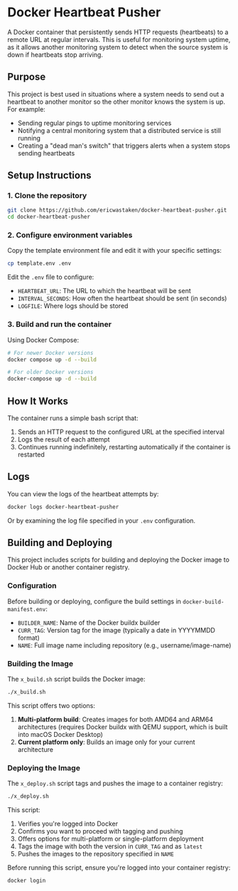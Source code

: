 # Docker Heartbeat Pusher

A Docker container that persistently sends HTTP requests (heartbeats) to a remote URL at regular intervals. This is useful for monitoring system uptime, as it allows another monitoring system to detect when the source system is down if heartbeats stop arriving.

## Purpose

This project is best used in situations where a system needs to send out a heartbeat to another monitor so the other monitor knows the system is up. For example:

- Sending regular pings to uptime monitoring services
- Notifying a central monitoring system that a distributed service is still running
- Creating a "dead man's switch" that triggers alerts when a system stops sending heartbeats

## Setup Instructions

### 1. Clone the repository

```bash
git clone https://github.com/ericwastaken/docker-heartbeat-pusher.git
cd docker-heartbeat-pusher
```

### 2. Configure environment variables

Copy the template environment file and edit it with your specific settings:

```bash
cp template.env .env
```

Edit the `.env` file to configure:

- `HEARTBEAT_URL`: The URL to which the heartbeat will be sent
- `INTERVAL_SECONDS`: How often the heartbeat should be sent (in seconds)
- `LOGFILE`: Where logs should be stored

### 3. Build and run the container

Using Docker Compose:

```bash
# For newer Docker versions
docker compose up -d --build

# For older Docker versions
docker-compose up -d --build
```

## How It Works

The container runs a simple bash script that:

1. Sends an HTTP request to the configured URL at the specified interval
2. Logs the result of each attempt
3. Continues running indefinitely, restarting automatically if the container is restarted

## Logs

You can view the logs of the heartbeat attempts by:

```bash
docker logs docker-heartbeat-pusher
```

Or by examining the log file specified in your `.env` configuration.

## Building and Deploying

This project includes scripts for building and deploying the Docker image to Docker Hub or another container registry.

### Configuration

Before building or deploying, configure the build settings in `docker-build-manifest.env`:

- `BUILDER_NAME`: Name of the Docker buildx builder
- `CURR_TAG`: Version tag for the image (typically a date in YYYYMMDD format)
- `NAME`: Full image name including repository (e.g., username/image-name)

### Building the Image

The `x_build.sh` script builds the Docker image:

```bash
./x_build.sh
```

This script offers two options:
1. **Multi-platform build**: Creates images for both AMD64 and ARM64 architectures (requires Docker buildx with QEMU support, which is built into macOS Docker Desktop)
2. **Current platform only**: Builds an image only for your current architecture

### Deploying the Image

The `x_deploy.sh` script tags and pushes the image to a container registry:

```bash
./x_deploy.sh
```

This script:
1. Verifies you're logged into Docker
2. Confirms you want to proceed with tagging and pushing
3. Offers options for multi-platform or single-platform deployment
4. Tags the image with both the version in `CURR_TAG` and as `latest`
5. Pushes the images to the repository specified in `NAME`

Before running this script, ensure you're logged into your container registry:

```bash
docker login
```
